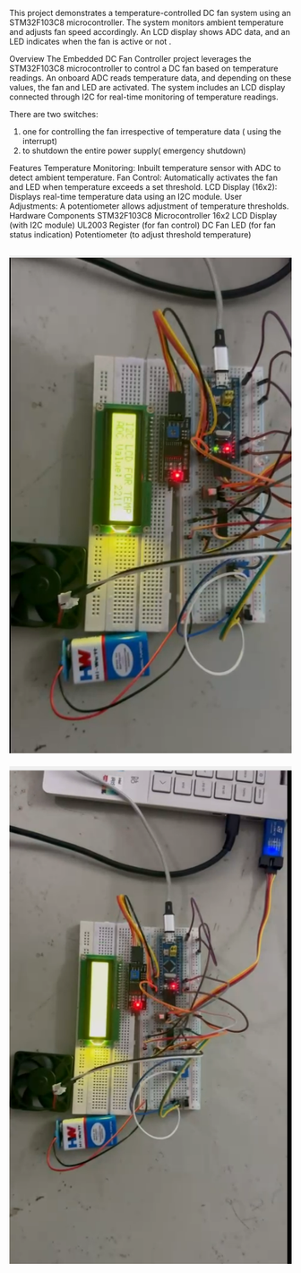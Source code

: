 This project demonstrates a temperature-controlled DC fan system using an STM32F103C8 microcontroller. The system monitors ambient temperature and adjusts fan speed accordingly. An LCD display shows ADC data, and an LED indicates when the fan is active or not .


Overview
The Embedded DC Fan Controller project leverages the STM32F103C8 microcontroller to control a DC fan based on temperature readings. An onboard ADC reads temperature data, and depending on these values, the fan and LED are activated. The system includes an LCD display connected through I2C for real-time monitoring of temperature readings.

There are two switches:
1. one for controlling the fan irrespective of temperature data ( using the interrupt) 
2. to shutdown the entire power supply( emergency shutdown)

Features
Temperature Monitoring: Inbuilt temperature sensor with ADC to detect ambient temperature.
Fan Control: Automatically activates the fan and LED when temperature exceeds a set threshold.
LCD Display (16x2): Displays real-time temperature data using an I2C module.
User Adjustments: A potentiometer allows adjustment of temperature thresholds.
Hardware Components
STM32F103C8 Microcontroller
16x2 LCD Display (with I2C module)
UL2003 Register (for fan control)
DC Fan
LED (for fan status indication)
Potentiometer (to adjust threshold temperature)



![Circuit Diagram1](embedded3)
------------------------------------------------------------------------------------
![Circuit Diagram1](embedded2)
